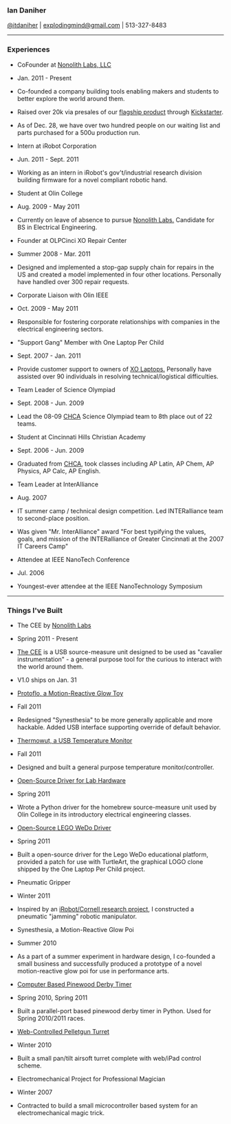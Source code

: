 <link href="markdown.css" rel="stylesheet">

### Ian Daniher

[@itdaniher](http://twitter.com/itdaniher) | explodingmind@gmail.com | 513-327-8483

-----

### Experiences

* CoFounder at [Nonolith Labs, LLC][Nonolith]
 * Jan. 2011 - Present
 * Co-founded a company building tools enabling  makers and students to better explore the world around them. 
 * Raised over 20k via presales of our [flagship product][CEE] through [Kickstarter](http://kickstarter.com).
 * As of Dec. 28, we have over two hundred people on our waiting list and parts purchased for a 500u production run.

* Intern at iRobot Corporation
 * Jun. 2011 - Sept. 2011
 * Working as an intern in iRobot's gov't/industrial research division building firmware for a novel compliant robotic hand.

* Student at Olin College
 * Aug. 2009 - May 2011
 * Currently on leave of absence to pursue [Nonolith Labs.][Nonolith] Candidate for BS in Electrical Engineering.

* Founder at OLPCinci XO Repair Center
 * Summer 2008 - Mar. 2011
 * Designed and implemented a stop-gap supply chain for repairs in the US and created a model implemented in four other locations. Personally have handled over 300 repair requests.

* Corporate Liaison with Olin IEEE
 * Oct. 2009 - May 2011
 * Responsible for fostering corporate relationships with companies in the electrical engineering sectors.

* "Support Gang" Member with One Laptop Per Child
 * Sept. 2007 - Jan. 2011
 * Provide customer support to owners of [XO Laptops.](http://one.laptop.org/about/hardware) Personally have assisted over 90 individuals in resolving technical/logistical difficulties.

* Team Leader of Science Olympiad
 * Sept. 2008 - Jun. 2009
 * Lead the 08-09 [CHCA][CHCA] Science Olympiad team to 8th place out of 22 teams.

* Student at Cincinnati Hills Christian Academy
 * Sept. 2006 - Jun. 2009
 * Graduated from [CHCA][CHCA], took classes including AP Latin, AP Chem, AP Physics, AP Calc, AP English.

* Team Leader at InterAlliance
 * Aug. 2007
 * IT summer camp / technical design competition. Led INTERalliance team to second-place position.
 * Was given "Mr. InterAlliance" award "For best typifying the values, goals, and mission of the INTERalliance of Greater Cincinnati at the 2007 IT Careers Camp" 

* Attendee at IEEE NanoTech Conference
 * Jul. 2006
 * Youngest-ever attendee at the IEEE NanoTechnology Symposium

-----

### Things I've Built

* The CEE by [Nonolith Labs][Nonolith]
 * Spring 2011 - Present
 * [The CEE][CEE] is a USB source-measure unit designed to be used as "cavalier instrumentation" - a general purpose tool for the curious to interact with the world around them.
 * V1.0 ships on Jan. 31

* [Protoflo, a Motion-Reactive Glow Toy](http://github.com/itdaniher/protoflo)
 * Fall 2011
 * Redesigned "Synesthesia" to be more generally applicable and more hackable. Added USB interface supporting override of default behavior.

* [Thermowut, a USB Temperature Monitor](http://github.com/itdaniher/thermowut)
 * Fall 2011
 * Designed and built a general purpose temperature monitor/controller.

* [Open-Source Driver for Lab Hardware](http://github.com/itdaniher/Olin-SMUs)
 * Spring 2011
 * Wrote a Python driver for the homebrew source-measure unit used by Olin College in its introductory electrical engineering classes.

* [Open-Source LEGO WeDo Driver](http://github.com/itdaniher/WeDoMore)
 * Spring 2011
 * Built a open-source driver for the Lego WeDo educational platform, provided a patch for use with TurtleArt, the graphical LOGO clone shipped by the One Laptop Per Child project.

* Pneumatic Gripper
 * Winter 2011
 * Inspired by an [iRobot/Cornell research project](http://www.pnas.org/content/107/44/18809.short), I constructed a pneumatic "jamming" robotic manipulator.

* Synesthesia, a Motion-Reactive Glow Poi
 * Summer 2010
 * As a part of a summer experiment in hardware design, I co-founded a small business and successfully produced a prototype of a novel motion-reactive glow poi for use in performance arts.

* [Computer Based Pinewood Derby Timer](http://github.com/itdaniher/parallelPortTrackTimer)
 * Spring 2010, Spring 2011
 * Built a parallel-port based pinewood derby timer in Python. Used for Spring 2010/2011 races.

* [Web-Controlled Pelletgun Turret](http://github.com/itdaniher/turret)
 * Winter 2010
 * Built a small pan/tilt airsoft turret complete with web/iPad control scheme.

* Electromechanical Project for Professional Magician
 * Winter 2007
 * Contracted to build a small microcontroller based system for an electromechanical magic trick. 

[Nonolith]: http://nonolithlabs.com/  "Nonolith Labs"
[CHCA]: http://www.chca-oh.org/ "Cincinnati Hills Christian Academy"
[CEE]: http://nonolithlabs.com/cee "The CEE"
